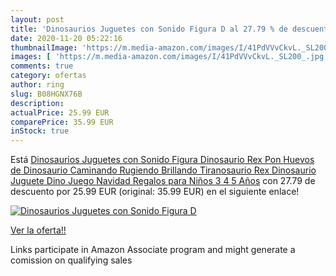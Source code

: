 ```yaml
---
layout: post
title: 'Dinosaurios Juguetes con Sonido Figura D al 27.79 % de descuento'
date: 2020-11-20 05:22:16
thumbnailImage: 'https://m.media-amazon.com/images/I/41PdVVvCkvL._SL200_.jpg'
images: [ 'https://m.media-amazon.com/images/I/41PdVVvCkvL._SL200_.jpg' ]
comments: true
category: ofertas
author: ring
slug: B08HGNX76B
description:
actualPrice: 25.99 EUR
comparePrice: 35.99 EUR
inStock: true
---
```


Está [Dinosaurios Juguetes con Sonido Figura Dinosaurio Rex Pon Huevos de Dinosaurio Caminando Rugiendo Brillando Tiranosaurio Rex Dinosaurio Juguete Dino Juego Navidad Regalos para Niños 3 4 5 Años](https://www.amazon.es/dp/B08HGNX76B/?tag=tolees-21) con 27.79 de descuento por 25.99 EUR (original: 35.99 EUR) en el siguiente enlace!

[![Dinosaurios Juguetes con Sonido Figura D](https://m.media-amazon.com/images/I/41PdVVvCkvL._SL200_.jpg)](https://www.amazon.es/dp/B08HGNX76B/?tag=tolees-21)

[Ver la oferta!!](https://www.amazon.es/dp/B08HGNX76B/?tag=tolees-21)

Links participate in Amazon Associate program and might generate a comission on qualifying sales



